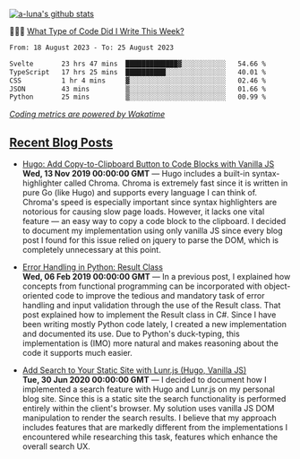 [![a-luna's github stats](https://github-readme-stats.vercel.app/api?username=a-luna&show_icons=true&icon_color=000000)](https://github.com/a-luna)

👨🏽‍💻 [What Type of Code Did I Write This Week?](https://wakatime.com/@aaronluna)
<!--START_SECTION:waka-->

```txt
From: 18 August 2023 - To: 25 August 2023

Svelte       23 hrs 47 mins  █████████████▓░░░░░░░░░░░   54.66 %
TypeScript   17 hrs 25 mins  ██████████░░░░░░░░░░░░░░░   40.01 %
CSS          1 hr 4 mins     ▓░░░░░░░░░░░░░░░░░░░░░░░░   02.46 %
JSON         43 mins         ▒░░░░░░░░░░░░░░░░░░░░░░░░   01.66 %
Python       25 mins         ▒░░░░░░░░░░░░░░░░░░░░░░░░   00.99 %
```

<!--END_SECTION:waka-->
_[Coding metrics are powered by Wakatime](https://wakatime.com/@aaronluna)_

<!--blog_posts-->
## [Recent Blog Posts](https://portfolio.aaronluna.dev/)
- [Hugo: Add Copy-to-Clipboard Button to Code Blocks with Vanilla JS](https://portfolio.aaronluna.dev/add-copy-button-to-code-blocks-hugo-chroma)  
**Wed, 13 Nov 2019 00:00:00 GMT** &mdash; Hugo includes a built-in syntax-highlighter called Chroma. Chroma is extremely fast since it is written in pure Go (like Hugo) and supports every language I can think of. Chroma's speed is especially important since syntax highlighters are notorious for causing slow page loads. However, it lacks one vital feature — an easy way to copy a code block to the clipboard. I decided to document my implementation using only vanilla JS since every blog post I found for this issue relied on jquery to parse the DOM, which is completely unnecessary at this point.

- [Error Handling in Python: Result Class](https://portfolio.aaronluna.dev/error-handling-python-result-class)  
**Wed, 06 Feb 2019 00:00:00 GMT** &mdash; In a previous post, I explained how concepts from functional programming can be incorporated with object-oriented code to improve the tedious and mandatory task of error handling and input validation through the use of the Result class. That post explained how to implement the Result class in C#. Since I have been writing mostly Python code lately, I created a new implementation and documented its use. Due to Python's duck-typing, this implementation is (IMO) more natural and makes reasoning about the code it supports much easier.

- [Add Search to Your Static Site with Lunr.js (Hugo, Vanilla JS)](https://portfolio.aaronluna.dev/add-search-to-static-site-lunrjs-hugo-vanillajs)  
**Tue, 30 Jun 2020 00:00:00 GMT** &mdash; I decided to document how I implemented a search feature with Hugo and Lunr.js on my personal blog site. Since this is a static site the search functionality is performed entirely within the client's browser. My solution uses vanilla JS DOM manipulation to render the search results. I believe that my approach includes features that are markedly different from the implementations I encountered while researching this task, features which enhance the overall search UX.
